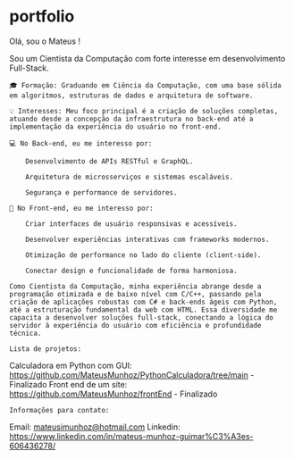 # portfolio
Olá, sou o Mateus !

Sou um Cientista da Computação com forte interesse em desenvolvimento Full-Stack.

    🎓 Formação: Graduando em Ciência da Computação, com uma base sólida em algoritmos, estruturas de dados e arquitetura de software.

    💡 Interesses: Meu foco principal é a criação de soluções completas, atuando desde a concepção da infraestrutura no back-end até a implementação da experiência do usuário no front-end.

    💻 No Back-end, eu me interesso por:

        Desenvolvimento de APIs RESTful e GraphQL.

        Arquitetura de microsserviços e sistemas escaláveis.

        Segurança e performance de servidores.

    🎨 No Front-end, eu me interesso por:

        Criar interfaces de usuário responsivas e acessíveis.

        Desenvolver experiências interativas com frameworks modernos.

        Otimização de performance no lado do cliente (client-side).

        Conectar design e funcionalidade de forma harmoniosa.

    Como Cientista da Computação, minha experiência abrange desde a programação otimizada e de baixo nível com C/C++, passando pela criação de aplicações robustas com C# e back-ends ágeis com Python, até a estruturação fundamental da web com HTML. Essa diversidade me capacita a desenvolver soluções full-stack, conectando a lógica do servidor à experiência do usuário com eficiência e profundidade técnica.
    
    Lista de projetos:

Calculadora em Python com GUI: https://github.com/MateusMunhoz/PythonCalculadora/tree/main - Finalizado
Front end de um site: https://github.com/MateusMunhoz/frontEnd - Finalizado

    Informações para contato: 
Email: mateusimunhoz@hotmail.com
Linkedin: https://www.linkedin.com/in/mateus-munhoz-guimar%C3%A3es-606436278/
